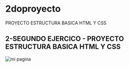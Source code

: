 # 2doproyecto
PROYECTO ESTRUCTURA BASICA HTML Y CSS 

## 2-SEGUNDO EJERCICO - PROYECTO ESTRUCTURA BASICA HTML Y CSS

![mi pagina](https://user-images.githubusercontent.com/128106351/228606946-9fec4198-1750-476c-88d9-c72c99363b40.png)
